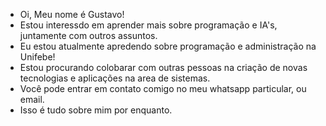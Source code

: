 - Oi, Meu nome é Gustavo!
- Estou interessdo em aprender mais sobre programação e IA's, juntamente com outros assuntos.
- Eu estou atualmente apredendo sobre programação e administração na Unifebe!
- Estou procurando colobarar com outras pessoas na criação de novas tecnologias e aplicações na area de sistemas.
- Você pode entrar em contato comigo no meu whatsapp particular, ou email.
- Isso é tudo sobre mim por enquanto.

<!---
ZancaEu/ZancaEu is a ✨ special ✨ repository because its `README.md` (this file) appears on your GitHub profile.
You can click the Preview link to take a look at your changes.
--->
